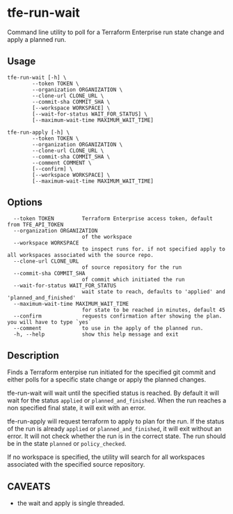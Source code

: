 # tfe-run-wait
Command line utility to poll for a Terraform Enterprise run state change and apply a planned run.

## Usage
```
tfe-run-wait [-h] \
        --token TOKEN \
        --organization ORGANIZATION \
        --clone-url CLONE_URL \
        --commit-sha COMMIT_SHA \
        [--workspace WORKSPACE] \
        [--wait-for-status WAIT_FOR_STATUS] \
        [--maximum-wait-time MAXIMUM_WAIT_TIME]

tfe-run-apply [-h] \
        --token TOKEN \
        --organization ORGANIZATION \
        --clone-url CLONE_URL \
        --commit-sha COMMIT_SHA \
        --comment COMMENT \
        [--confirm] \
        [--workspace WORKSPACE] \
        [--maximum-wait-time MAXIMUM_WAIT_TIME]
```

## Options
```
  --token TOKEN         Terraform Enterprise access token, default from TFE_API_TOKEN
  --organization ORGANIZATION
                        of the workspace
  --workspace WORKSPACE
                        to inspect runs for. if not specified apply to all workspaces associated with the source repo. 
  --clone-url CLONE_URL
                        of source repository for the run
  --commit-sha COMMIT_SHA
                        of commit which initiated the run
  --wait-for-status WAIT_FOR_STATUS
                        wait state to reach, defaults to 'applied' and 'planned_and_finished'
  --maximum-wait-time MAXIMUM_WAIT_TIME
                        for state to be reached in minutes, default 45
  --confirm             requests confirmation after showing the plan. you will have to type `yes`
  --comment             to use in the apply of the planned run.
  -h, --help            show this help message and exit
```


## Description
Finds a Terraform enterpise run initiated for the specified git commit and either polls for a specific state change or apply the planned changes.

tfe-run-wait will wait until the specified status is reached. By default it will wait for the status `applied` or `planned_and_finished`. When the run 
  reaches a non specified final state, it will exit with an error.

tfe-run-apply will request terraform to apply to plan for the run. If the status of the run is already `applied` or `planned_and_finished`, it will exit without an error.
  It will not check whether the run is in the correct state. The run should be in the state `planned` or `policy_checked`.

If no workspace is specified, the utility will search for all workspaces associated with the specified source repository.


## CAVEATS
- the wait and apply is single threaded.